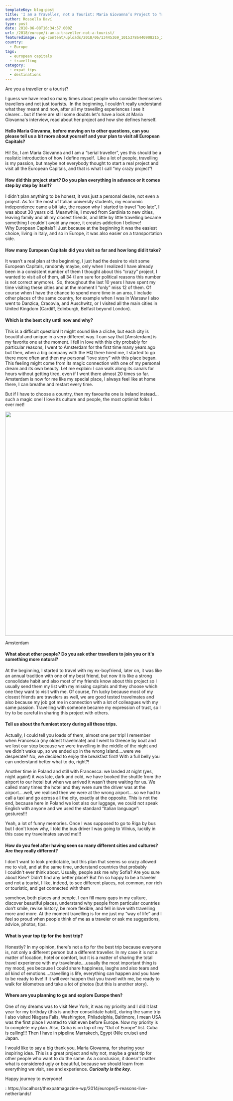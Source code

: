 ```yaml
---
templateKey: blog-post
title: 'I am a Traveller, not a Tourist: Maria Giovanna’s Project to Travel Europe'
author: Rossella Daví
type: post
date: 2018-06-08T16:34:57.000Z
url: /2018/europe/i-am-a-traveller-not-a-tourist/
featuredimage: /wp-content/uploads/2018/06/13445369_10153786440908215_20099517409138804_n.jpg
country:
  - Europe
tags:
  - european capitals
  - travelling
category:
  - expat tips
  - destinations
---
```


Are you a traveller or a tourist?

I guess we have read so many times about people who consider themselves travellers and not just tourists.  In the beginning, I couldn't really understand what they meant and now, after all my travelling experiences I see it clearer&#8230; but if there are still some doubts let's have a look at Maria Giovanna's interview, read about her project and how she defines herself.

#### Hello Maria Giovanna, before moving on to other questions, can you please tell us a bit more about yourself and your plan to visit all European Capitals?

Hi! So, I am Maria Giovanna and I am a &#8220;serial traveller&#8221;, yes this should be a realistic introduction of how I define myself.  Like a lot of people, travelling is my passion, but maybe not everybody thought to start a real project and visit all the European Capitals, and that is what I call “my crazy project”!

#### How did this project start? Do you plan everything in advance or it comes step by step by itself?

I didn't plan anything to be honest, it was just a personal desire, not even a project. As for the most of Italian university students, my economic independence came a bit late, the reason why I started to travel “too late”, I was about 30 years old. Meanwhile, I moved from Sardinia to new cities, leaving family and all my closest friends, and little by little travelling became something I couldn't avoid any more, it creates addiction I believe! Why European Capitals?! Just because at the beginning it was the easiest choice, living in Italy, and so in Europe, it was also easier on a transportation side.

#### How many European Capitals did you visit so far and how long did it take?

It wasn’t a real plan at the beginning, I just had the desire to visit some European Capitals, randomly maybe, only when I realized I have already been in a consistent number of them I thought about this “crazy” project, I wanted to visit all of them, all 34 (I am sure for political reasons this number is not correct anymore).  So, throughout the last 10 years I have spent my time visiting these cities and at the moment I “only” miss 12 of them. Of course when I have the chance to spend more time in an area, I include other places of the same country, for example when I was in Warsaw I also went to Danzica, Cracovia, and Auschwitz, or I visited all the main cities in United Kingdom (Cardiff, Edinburgh, Belfast beyond London).

#### Which is the best city until now and why?

This is a difficult question! It might sound like a cliche, but each city is beautiful and unique in a very different way. I can say that [Amsterdam] is my favorite one at the moment. I fell in love with this city probably for particular reasons, I went to Amsterdam for the first time many years ago but then, when a big company with the HQ there hired me, I started to go there more often and then my personal “love story” with this place began. This feeling might come from its magic connection with one of my personal dream and its own beauty. Let me explain: I can walk along its canals for hours without getting tired, even if I went there almost 20 times so far. Amsterdam is now for me like my special place, I always feel like at home there, I can breathe and restart every time.

But if I have to choose a country, then my favourite one is Ireland instead&#8230; such a magic one! I love its culture and people, the most optimist folks I ever met!

<div id="attachment_1041" style="width: 970px" >
  <img title="Amsterdam" src="/img/uploads/2018/06/21371124_10155051905088215_2649903609846765611_n.jpg" alt="" width="960" height="720" srcset="/img/uploads/2018/06/21371124_10155051905088215_2649903609846765611_n.jpg 960w, /img/uploads/2018/06/21371124_10155051905088215_2649903609846765611_n-300x225.jpg 300w, /img/uploads/2018/06/21371124_10155051905088215_2649903609846765611_n-768x576.jpg 768w" sizes="(max-width: 960px) 100vw, 960px" />
  
 <p>
    Amsterdam
  </p>
</div>

#### What about other people? Do you ask other travellers to join you or it's something more natural?

At the beginning, I started to travel with my ex-boyfriend, later on, it was like an annual tradition with one of my best friend, but now it is like a strong consolidate habit and also most of my friends know about this project so I usually send them my list with my missing capitals and they choose which one they want to visit with me. Of course, I’m lucky because most of my closest friends are travelers as well, we are good tested travelmates and also because my job got me in connection with a lot of colleagues with my same passion. Travelling with someone became my expression of trust, so I try to be careful in sharing this project with others.

#### Tell us about the funniest story during all these trips.

Actually, I could tell you loads of them, almost one per trip! I remember when Francesca (my oldest travelmate) and I went to Greece by boat and we lost our stop because we were travelling in the middle of the night and we didn't wake up, so we ended up in the wrong Island….were we desperate? No, we decided to enjoy the breakfast first! With a full belly you can understand better what to do, right?!

Another time in Poland and still with Francesca: we landed at night (yes, night again!) it was late, dark and cold, we have booked the shuttle from the airport to our hotel but when we arrived it wasn’t there waiting for us. We called many times the hotel and they were sure the driver was at the airport….well, we realised then we were at the wrong airport….so we had to call a taxi and go across all the city, exactly at the opposite. This is not the end, because here in Poland we lost also our luggage, we could not speak English with anyone and we used the standard &#8220;Italian language&#8221;: gestures!!!

Yeah, a lot of funny memories. Once I was supposed to go to Riga by bus but I don't know why, I told the bus driver I was going to Vilnius, luckily in this case my travelmates saved me!!!

#### How do you feel after having seen so many different cities and cultures? Are they really different?

I don't want to look predictable, but this plan that seems so crazy allowed me to visit, and at the same time, understand countries that probably I couldn't ever think about. Usually, people ask me why Sofia? Are you sure about Kiev? Didn’t find any better place? But I’m so happy to be a traveler and not a tourist, I like, indeed, to see different places, not common, nor rich or touristic, and get connected with them

somehow, both places and people. I can fill many gaps in my culture, discover beautiful places, understand why people from particular countries don’t smile, revise history, be more flexible, and fell in love with travelling more and more. At the moment travelling is for me just my “way of life” and I feel so proud when people think of me as a traveler or ask me suggestions, advice, photos, tips.

#### What is your top tip for the best trip?

Honestly? In my opinion, there's not a tip for the best trip because everyone is, not only a different person but a different traveller. In my case it is not a matter of location, hotel or comfort, but it is a matter of sharing the total travel experience with my travelmate….usually the most important thing is my mood, yes because I could share happiness, laughs and also tears and all kind of emotions….travelling is life, everything can happen and you have to be ready to live! If it will ever happen that you travel with me, be ready to walk for kilometres and take a lot of photos (but this is another story).

#### Where are you planning to go and explore Europe then?

One of my dreams was to visit New York, it was my priority and I did it last year for my birthday (this is another consolidate habit), during the same trip I also visited Niagara Falls, Washington, Philadelphia, Baltimore, I mean USA was the first place I wanted to visit even before Europe. Now my priority is to complete my plan. Also, Cuba is on top of my &#8220;Out of Europe&#8221; list. Cuba is calling!!! Then I have in pipeline Marrakech, Egypt (Nile cruise) and Japan.

I would like to say a big thank you, Maria Giovanna, for sharing your inspiring idea. This is a great project and why not, maybe a great tip for other people who want to do the same. As a conclusion, it doesn't matter what is considered ugly or beautiful, because we should learn from everything we visit, see and experience. _**Curiosity is the key**_.

Happy journey to everyone!

: https://localhost/thexpatmagazine-wp/2014/europe/5-reasons-live-netherlands/
